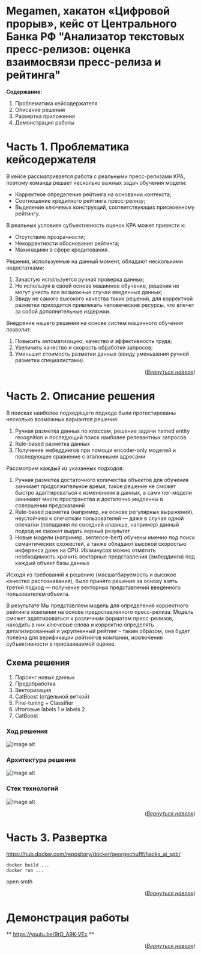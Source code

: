 <a name="readme-top"></a>

# Megamen, хакатон «Цифровой прорыв», кейс от Центрального Банка РФ "Анализатор текстовых пресс-релизов: оценка взаимосвязи пресс-релиза и рейтинга"

**Содержание:**
1. Проблематика кейсодержателя
2. Описание решения
3. Развертка приложения
4. Демонстрация работы


# Часть 1. Проблематика кейсодержателя
В кейсе рассматривается работа с реальными пресс-релизами КРА, поэтому команда решает несколько важных задач обучения модели:
* Корректное определение рейтинга на основании контекста;
* Соотношение кредитного рейтинга пресс-релизу;
* Выделение ключевых конструкций, соответствующих присвоенному рейтингу.

В реальных условиях субъективность оценок КРА может привести к:
* Отсутствию прозрачности;
* Некорректности обоснования рейтинга;
* Махинациям в сфере кредитования.

Решения, используемые на данный момент, обладают несколькими недостатками:
1. Зачастую используется ручная проверка данных;
2. Не используя в своей основе машинное обучение, решения не могут учесть все возможные случаи введенных данных;
3. Ввиду не самого высокого качества таких решений, для корректной разметки приходится привлекать человеческие ресурсы, что влечет за собой дополнительные издержки.

Внедрение нашего решения на основе систем машинного обучения позволит:
1. Повысить автоматизацию, качество и эффективность труда;
2. Увеличить качество и скорость обработки запросов; 
3. Уменьшит стоимость разметки данных (ввиду уменьшения ручной разметки специалистами).
<p align="right">(<a href="#readme-top"><i>Вернуться наверх</i></a>)</p>

# Часть 2. Описание решения
В поисках наиболее подходящего подхода были протестированы несколько возможных вариантов решения:
1. Ручная разметка данных по классам, решение задачи named entity recognition и последющий поиск наиболее релевантных запросов
2. Rule-based разметка данных
3. Получение эмбеддингов при помощи encoder-only моделей и последующее сравнение с эталонными адресами

Рассмотрим каждый из указанных подходов:
1. Ручная разметка достаточного количества объектов для обучения занимает продолжительное время, такое решение не сможет быстро адаптироваться к изменениям в данных, а сами ner-модели занимают много пространства и достаточно медленны в совершении предсказаний
2. Rule-based разметка (например, на основе регулярных выражений), неустойчива к опечаткам пользователей — даже в случае одной опечатки (попадания по соседней клавише, например) данный подход не сможет выдать верный результат
3. Новые модели (например, sentence-bert) обучены именно под поиск семантических схожестей, а также обладают высокой скоростью инференса даже на CPU. Из минусов можно отметить необходимость хранить векторные представления (эмбеддинги) под каждый объект базы данных

Исходя из требований к решению (масшатбируемость и высокое качество распознавания), было принято решение за основу взять третий подход — получение векторных представлений введенного пользователем объекта. 

В результате Мы представляем модель для определения корректного рейтинга компании на основе предоставленного пресс-релиза. Модель сможет адаптироваться к различным форматам пресс-релизов, находить в них ключевые слова и корректно определять детализированный и укрупненный рейтинг - таким образом, она будет полезна для верификации рейтингов компании, исключения субъективности в присваиваемой оценке.

## Схема решения 
1. Парсинг новых данных
2. Предобработка
3. Векторизация
4. CatBoost
(отдельной веткой)
3. Fine-tuning + Classifier
6. Итоговые labels 1 и labels 2
7. CatBoost

### Ход решения
![Image alt](https://github.com/mireaMegaman/nn_hackaton/blob/main/pics/tech_test6.png)

### Архитектура решения
![Image alt](https://github.com/mireaMegaman/nn_hackaton/blob/main/pics/arch_test4.png)

### Стек технологий
![Image alt](https://github.com/mireaMegaman/nn_hackaton/blob/main/pics/dia_test4.png)

<p align="right">(<a href="#readme-top"><i>Вернуться наверх</i></a>)</p>

# Часть 3. Развертка

https://hub.docker.com/repository/docker/georgechufff/hacks_ai_spb/

```
docker build ...
docker run ...
```
open smth

<p align="right">(<a href="#readme-top"><i>Вернуться наверх</i></a>)</p>

# Демонстрация работы
** https://youtu.be/9tO_A9K-VEc **

<p align="right">(<a href="#readme-top"><i>Вернуться наверх</i></a>)</p>
